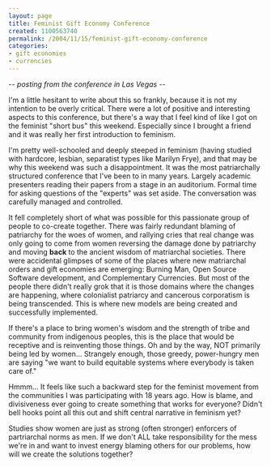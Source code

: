 ```yaml
---
layout: page
title: Feminist Gift Economy Conference
created: 1100563740
permalink: /2004/11/15/feminist-gift-economy-conference
categories:
- gift economies
- currencies
---
```

*-- posting from the conference in Las Vegas --*

I'm a little hesitant to write about this so frankly, because it is not my intention to be overly critical. There were a lot of positive and interesting aspects to this conference, but there's a way that I feel kind of like I got on the feminist "short bus" this weekend. Especially since I brought a friend and it was really her first introduction to feminism.

I'm pretty well-schooled and deeply steeped in feminism (having studied with hardcore, lesbian, separatist types like Marilyn Frye), and that may be why this weekend was such a disappointment. It was the most patriarchally structured conference that I've been to in many years. Largely academic presenters reading their papers from a stage in an auditorium. Formal time for asking questions of the "experts" was set aside. The conversation was carefully managed and controlled.

It fell completely short of what was possible for this passionate group of people to co-create together. There was fairly redundant blaming of patriarchy for the woes of women, and rallying cries that real change was only going to come from women reversing the damage done by patriarchy and moving **back** to the ancient wisdom of matriarchal societies. There were accidental glimpses of some of the places where new matriarchal orders and gift economies are emerging: Burning Man, Open Source Software development, and Complementary Currencies. But most of the people there didn't really grok that it is those domains where the changes are happening, where colonialist patriarcy and cancerous corporatism is being transcended. This is where new models are being created and successfully implemented.

If there's a place to bring women's wisdom and the strength of tribe and community from indigenous peoples, this is the place that would be receptive and is reinventing those things. Oh and by the way, NOT primarily being led by women… Strangely enough, those greedy, power-hungry men are saying "we want to build equitable systems where everybody is taken care of."

Hmmm… It feels like such a backward step for the feminist movement from the communities I was participating with 18 years ago. How is blame, and divisiveness ever going to create something that works for everyone? Didn't bell hooks point all this out and shift central narrative in feminism yet?

Studies show women are just as strong (often stronger) enforcers of partriarchal norms as men. If we don't ALL take responsibility for the mess we're in and want to invest energy blaming others for our problems, how will we create the solutions together?
